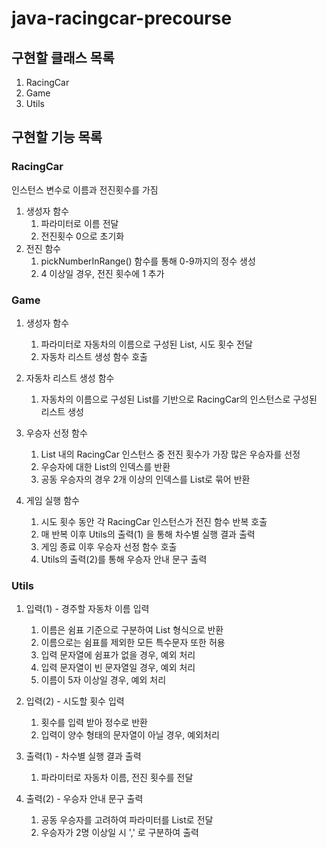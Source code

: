 # java-racingcar-precourse

## 구현할 클래스 목록

1. RacingCar
2. Game
3. Utils

## 구현할 기능 목록

### RacingCar

인스턴스 변수로 이름과 전진횟수를 가짐

1. 생성자 함수
    1. 파라미터로 이름 전달
    2. 전진횟수 0으로 초기화
2. 전진 함수
    1. pickNumberInRange() 함수를 통해 0-9까지의 정수 생성
    2. 4 이상일 경우, 전진 횟수에 1 추가

### Game

1. 생성자 함수
    1. 파라미터로 자동차의 이름으로 구성된 List, 시도 횟수 전달
    2. 자동차 리스트 생성 함수 호출

2. 자동차 리스트 생성 함수
    1. 자동차의 이름으로 구성된 List를 기반으로 RacingCar의 인스턴스로 구성된 리스트 생성

3. 우승자 선정 함수
    1. List 내의 RacingCar 인스턴스 중 전진 횟수가 가장 많은 우승자를 선정
    2. 우승자에 대한 List의 인덱스를 반환
    3. 공동 우승자의 경우 2개 이상의 인덱스를 List로 묶어 반환

4. 게임 실행 함수
    1. 시도 횟수 동안 각 RacingCar 인스턴스가 전진 함수 반복 호출
    2. 매 반복 이후 Utils의 출력(1) 을 통해 차수별 실행 결과 출력
    3. 게임 종료 이후 우승자 선정 함수 호출
    4. Utils의 출력(2)를 통해 우승자 안내 문구 출력

### Utils

1. 입력(1) - 경주할 자동차 이름 입력
    1. 이름은 쉼표 기준으로 구분하여 List 형식으로 반환
    2. 이름으로는 쉼표를 제외한 모든 특수문자 또한 허용
    3. 입력 문자열에 쉼표가 없을 경우, 예외 처리
    4. 입력 문자열이 빈 문자열일 경우, 예외 처리
    5. 이름이 5자 이상일 경우, 예외 처리

2. 입력(2) - 시도할 횟수 입력
    1. 횟수를 입력 받아 정수로 반환
    2. 입력이 양수 형태의 문자열이 아닐 경우, 예외처리

3. 출력(1) - 차수별 실행 결과 출력
    1. 파라미터로 자동차 이름, 전진 횟수를 전달

4. 출력(2) - 우승자 안내 문구 출력
    1. 공동 우승자를 고려하여 파라미터를 List로 전달
    2. 우승자가 2명 이상일 시 ',' 로 구분하여 출력